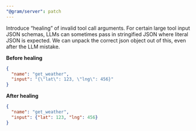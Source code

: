 ```yaml
---
"@gram/server": patch
---
```


Introduce “healing” of invalid tool call arguments. For certain large tool input JSON schemas, LLMs can sometimes pass in stringified JSON where literal JSON is expected. We can unpack the correct json object out of this, even after the LLM mistake.

**Before healing**

```json
{
  "name": "get_weather",
  "input": "{\"lat\": 123, \"lng\": 456}"
}
```

**After healing**

```json
{
  "name": "get_weather",
  "input": {"lat": 123, "lng": 456}
}
```

